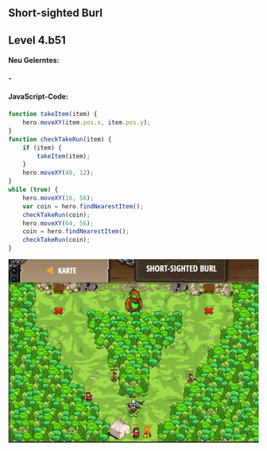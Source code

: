 ## **Short-sighted Burl**
## Level 4.b51

#### Neu Gelerntes:
<b>-</b>

[comment]: <> (Was wurde gelernt und wie funktioniert die Technik?)

#### JavaScript-Code:
```js
function takeItem(item) {
    hero.moveXY(item.pos.x, item.pos.y);
}
function checkTakeRun(item) {
    if (item) {
        takeItem(item);
    }
    hero.moveXY(40, 12);
}
while (true) {
    hero.moveXY(16, 56);
    var coin = hero.findNearestItem();
    checkTakeRun(coin);
    hero.moveXY(64, 56);
    coin = hero.findNearestItem();
    checkTakeRun(coin);
}
```
![image](lvl4_b51.png)